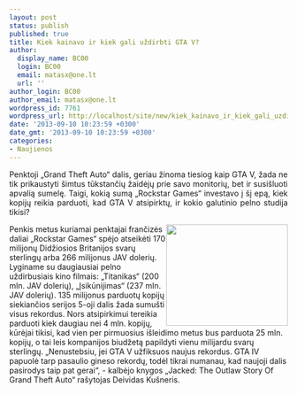 ```yaml
---
layout: post
status: publish
published: true
title: Kiek kainavo ir kiek gali uždirbti GTA V?
author:
  display_name: BC00
  login: BC00
  email: matasx@one.lt
  url: ''
author_login: BC00
author_email: matasx@one.lt
wordpress_id: 7761
wordpress_url: http://localhost/site/new/kiek_kainavo_ir_kiek_gali_uzdirbti_gta_v/
date: '2013-09-10 10:23:59 +0300'
date_gmt: '2013-09-10 10:23:59 +0300'
categories:
- Naujienos
---
```

<p style="text-align: justify;">
	Penktoji &bdquo;Grand Theft Auto&ldquo; dalis, geriau žinoma tiesiog kaip GTA V, žada ne tik prikaustyti &scaron;imtus tūkstančių žaidėjų prie savo monitorių, bet ir susi&scaron;luoti apvalią sumelę. Taigi, kokią sumą &bdquo;Rockstar Games&ldquo; investavo į &scaron;į epą, kiek kopijų reikia parduoti, kad GTA V atsipirktų, ir kokio galutinio pelno studija tikisi?</p>
<p style="text-align: justify;">
	<img alt="" src="http://technews.lt/userfiles/GTAVlogo.jpg" style="width: 220px; height: 183px; float: right;" /></p>
<p>
	Penkis metus kuriamai penktajai frančizės daliai &bdquo;Rockstar Games&ldquo; spėjo atseikėti 170 milijonų Didžiosios Britanijos svarų sterlingų arba 266 milijonus JAV dolerių. Lyginame su daugiausiai pelno uždirbusiais kino filmais: &bdquo;Titanikas&ldquo; (200 mln. JAV dolerių), &bdquo;Įsikūnijimas&ldquo; (237 mln. JAV dolerių). 135 milijonus parduotų kopijų siekiančios serijos 5-oji dalis žada sumu&scaron;ti visus rekordus. Nors atsipirkimui tereikia parduoti kiek daugiau nei 4 mln. kopijų, kūrėjai tikisi, kad vien per pirmuosius i&scaron;leidimo metus bus parduota 25 mln. kopijų, o tai leis kompanijos biudžetą papildyti vienu milijardu svarų sterlingų. &bdquo;Nenustebsiu, jei GTA V užfiksuos naujus rekordus. GTA IV papuolė tarp pasaulio gineso rekordų, todėl tikrai numanau, kad naujoji dalis pasirodys taip pat gerai&ldquo;, - kalbėjo knygos &bdquo;Jacked: The Outlaw Story Of Grand Theft Auto&ldquo; ra&scaron;ytojas Deividas Ku&scaron;neris.</p>
